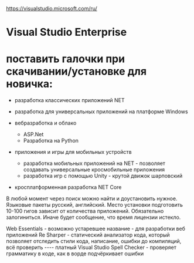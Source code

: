 https://visualstudio.microsoft.com/ru/

# Visual Studio Enterprise

# поставить галочки при скачивании/установке для новичка:

* разработка классических приложений NET

* разработка для универсальных приложений на платформе Windows

* вебразработка и облако
   * ASP.Net
   * Разработка на Python 

* приложения и игры для мобильных устройств
   * разработка мобильных приложений на NET - позволяет создавать универсальные кросмобильные приложения
   * разработка игр с помощью Unity - крутой движок шарповский

* кросплатформенная разработка NET Core

В любой момент через поиск можно найти и доустановить нужное.
Языковые пакеты русский, английский.
Место установки подготовить 10-100 гигов зависит от количества приложений.
Обязательно залогиниться. Иначе будет сообщение, что время лицензии истекло.

Web Essentials - возможно устаревшее название - для разработки веб приложений
Re Sharper - статический анализатор кода, который позволяет отследить стили кода, написание, ошибки до компиляций, всё проверить ---- платный
Visual Studio Spell Cheсker - проверяет грамматику в коде, как в ворде подчёркивает ошибки